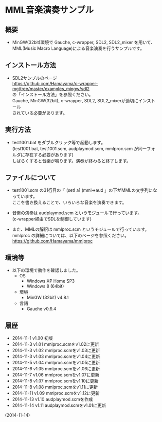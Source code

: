 # MML音楽演奏サンプル

## 概要
- MinGW(32bit)環境で Gauche, c-wrapper, SDL2, SDL2_mixer を用いて、  
  MML(Music Macro Language)による音楽演奏を行うサンプルです。


## インストール方法
- SDL2サンプルのページ  
  https://github.com/Hamayama/c-wrapper-mg/tree/master/examples_mingw/sdl2  
  の「インストール方法」を参照ください。  
  Gauche, MinGW(32bit), c-wrapper, SDL2, SDL2_mixerが適切にインストール  
  されている必要があります。


## 実行方法
- test1001.bat をダブルクリック等で起動します。  
  (test1001.bat, test1001.scm, audplaymod.scm, mmlproc.scm が同一フォルダに存在する必要があります)  
  しばらくすると音楽が鳴ります。演奏が終わると終了します。


## ファイルについて
- test1001.scm の31行目の「 (set! a1 (mml->aud 」の下がMMLの文字列になっています。  
  ここを書き換えることで、いろいろな音楽を演奏できます。

- 音楽の演奏は audplaymod.scm というモジュールで行っています。  
  (c-wrapper経由でSDLを制御しています)

- また、MMLの解釈は mmlproc.scm というモジュールで行っています。  
  mmlproc の詳細については、以下のページを参照ください。  
  https://github.com/Hamayama/mmlproc


## 環境等
- 以下の環境で動作を確認しました。
  - OS
    - Windows XP Home SP3
    - Windows 8 (64bit)
  - 環境
    - MinGW (32bit) v4.8.1
  - 言語
    - Gauche v0.9.4

## 履歴
- 2014-11-1  v1.00 初版
- 2014-11-3  v1.01 mmlproc.scmをv1.02に更新
- 2014-11-3  v1.02 mmlproc.scmをv1.03に更新
- 2014-11-3  v1.03 mmlproc.scmをv1.04に更新
- 2014-11-5  v1.04 mmlproc.scmをv1.05に更新
- 2014-11-6  v1.05 mmlproc.scmをv1.06に更新
- 2014-11-7  v1.06 mmlproc.scmをv1.07に更新
- 2014-11-8  v1.07 mmlproc.scmをv1.10に更新
- 2014-11-8  v1.08 mmlproc.scmをv1.11に更新
- 2014-11-11 v1.09 mmlproc.scmをv1.12に更新
- 2014-11-13 v1.10 audplaymod.scmを作成
- 2014-11-14 v1.11 audplaymod.scmをv1.01に更新


(2014-11-14)
